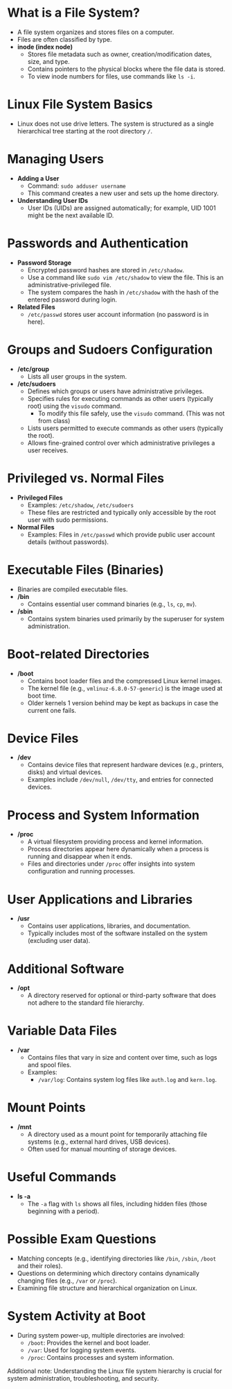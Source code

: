 # What is a File System?
- A file system organizes and stores files on a computer.
- Files are often classified by type.
- **inode (index node)**
	- Stores file metadata such as owner, creation/modification dates, size, and type.
	- Contains pointers to the physical blocks where the file data is stored.
	- To view inode numbers for files, use commands like `ls -i`.

# Linux File System Basics
- Linux does not use drive letters. The system is structured as a single hierarchical tree starting at the root directory `/`.

# Managing Users
- **Adding a User**
	- Command: `sudo adduser username`
	- This command creates a new user and sets up the home directory.
- **Understanding User IDs**
	- User IDs (UIDs) are assigned automatically; for example, UID 1001 might be the next available ID.
	
# Passwords and Authentication
- **Password Storage**
	- Encrypted password hashes are stored in `/etc/shadow`.
	- Use a command like `sudo vim /etc/shadow` to view the file. This is an administrative-privileged file.
	- The system compares the hash in `/etc/shadow` with the hash of the entered password during login.
- **Related Files**
	- `/etc/passwd` stores user account information (no password is in here).

# Groups and Sudoers Configuration
- **/etc/group**
	- Lists all user groups in the system.
- **/etc/sudoers**
	- Defines which groups or users have administrative privileges.
	- Specifies rules for executing commands as other users (typically root) using the `visudo` command.
		- To modify this file safely, use the `visudo` command. (This was not from class)
	- Lists users permitted to execute commands as other users (typically the root).
	- Allows fine-grained control over which administrative privileges a user receives.

# Privileged vs. Normal Files
- **Privileged Files**
	- Examples: `/etc/shadow`, `/etc/sudoers`
	- These files are restricted and typically only accessible by the root user with sudo permissions.
- **Normal Files**
	- Examples: Files in `/etc/passwd` which provide public user account details (without passwords).

# Executable Files (Binaries)
- Binaries are compiled executable files.
- **/bin**
	- Contains essential user command binaries (e.g., `ls`, `cp`, `mv`).
- **/sbin**
	- Contains system binaries used primarily by the superuser for system administration.

# Boot-related Directories
- **/boot**
	- Contains boot loader files and the compressed Linux kernel images.
	- The kernel file (e.g., `vmlinuz-6.8.0-57-generic`) is the image used at boot time.
	- Older kernels 1 version behind may be kept as backups in case the current one fails.

# Device Files
- **/dev**
	- Contains device files that represent hardware devices (e.g., printers, disks) and virtual devices.
	- Examples include `/dev/null`, `/dev/tty`, and entries for connected devices.

# Process and System Information
- **/proc**
	- A virtual filesystem providing process and kernel information.
	- Process directories appear here dynamically when a process is running and disappear when it ends.
	- Files and directories under `/proc` offer insights into system configuration and running processes.

# User Applications and Libraries
- **/usr**
	- Contains user applications, libraries, and documentation.
	- Typically includes most of the software installed on the system (excluding user data).

# Additional Software
- **/opt**
	- A directory reserved for optional or third-party software that does not adhere to the standard file hierarchy.

# Variable Data Files
- **/var**
	- Contains files that vary in size and content over time, such as logs and spool files.
	- Examples:
		- `/var/log`: Contains system log files like `auth.log` and `kern.log`.

# Mount Points
- **/mnt**
	- A directory used as a mount point for temporarily attaching file systems (e.g., external hard drives, USB devices).
	- Often used for manual mounting of storage devices.

# Useful Commands
- **ls -a**
	- The `-a` flag with `ls` shows all files, including hidden files (those beginning with a period).

# Possible Exam Questions
- Matching concepts (e.g., identifying directories like `/bin`, `/sbin`, `/boot` and their roles).
- Questions on determining which directory contains dynamically changing files (e.g., `/var` or `/proc`).
- Examining file structure and hierarchical organization on Linux.

# System Activity at Boot
- During system power-up, multiple directories are involved:
	- `/boot`: Provides the kernel and boot loader.
	- `/var`: Used for logging system events.
	- `/proc`: Contains processes and system information.
	
Additional note: Understanding the Linux file system hierarchy is crucial for system administration, troubleshooting, and security.

